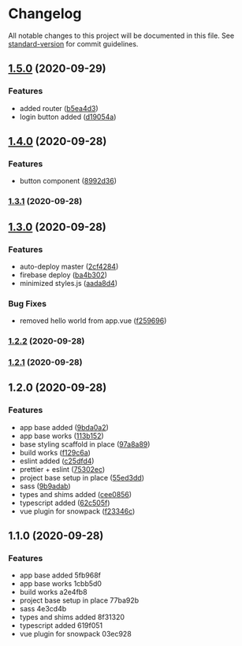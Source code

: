 # Changelog

All notable changes to this project will be documented in this file. See [standard-version](https://github.com/conventional-changelog/standard-version) for commit guidelines.

## [1.5.0](https://github.com/villetakanen/pelilauta/compare/v1.4.0...v1.5.0) (2020-09-29)


### Features

* added router ([b5ea4d3](https://github.com/villetakanen/pelilauta/commit/b5ea4d3c2cb39d2656136e03e7de4d267b6eede9))
* login button added ([d19054a](https://github.com/villetakanen/pelilauta/commit/d19054a92afbcc254b8ab339bfb778e8983db15f))

## [1.4.0](https://github.com/villetakanen/pelilauta/compare/v1.3.1...v1.4.0) (2020-09-28)


### Features

* button component ([8992d36](https://github.com/villetakanen/pelilauta/commit/8992d36911b45146bdf0ec3b9706faa7c850838f))

### [1.3.1](https://github.com/villetakanen/pelilauta/compare/v1.3.0...v1.3.1) (2020-09-28)

## [1.3.0](https://github.com/villetakanen/pelilauta/compare/v1.2.2...v1.3.0) (2020-09-28)


### Features

* auto-deploy master ([2cf4284](https://github.com/villetakanen/pelilauta/commit/2cf428453c1041a628a43f3a9a91681f47a4df7e))
* firebase deploy ([ba4b302](https://github.com/villetakanen/pelilauta/commit/ba4b30218226c7067080f8e8c822989c1bc906c1))
* minimized styles.js ([aada8d4](https://github.com/villetakanen/pelilauta/commit/aada8d43a32600dcdc09cd4acb8950c35be64a21))


### Bug Fixes

* removed hello world from app.vue ([f259696](https://github.com/villetakanen/pelilauta/commit/f2596969d948a37bfcc0af39bf72e54778cd603e))

### [1.2.2](https://github.com/villetakanen/pelilauta/compare/v1.2.1...v1.2.2) (2020-09-28)

### [1.2.1](https://github.com/villetakanen/pelilauta/compare/v1.2.0...v1.2.1) (2020-09-28)

## 1.2.0 (2020-09-28)


### Features

* app base added ([9bda0a2](https://github.com/villetakanen/pelilauta/commit/9bda0a25e485d1d92ebcc45b90f750df11d56aa5))
* app base works ([113b152](https://github.com/villetakanen/pelilauta/commit/113b152c33f64aebd03490c7330fdd736cdfd666))
* base styling scaffold in place ([97a8a89](https://github.com/villetakanen/pelilauta/commit/97a8a89d239651a95f9d9665d3a52f9d1a10dde6))
* build works ([f129c6a](https://github.com/villetakanen/pelilauta/commit/f129c6a5a5df240955b9d1c12ede2872b6eb4182))
* eslint added ([c25dfd4](https://github.com/villetakanen/pelilauta/commit/c25dfd49efc2d8283468bf1a01ef3a9ecf4e4c42))
* prettier + eslint ([75302ec](https://github.com/villetakanen/pelilauta/commit/75302ec703559e1c1d5f3bf2f0d112b42d37802a))
* project base setup in place ([55ed3dd](https://github.com/villetakanen/pelilauta/commit/55ed3dde5858cfcc63277955cbeb200615df0931))
* sass ([9b9adab](https://github.com/villetakanen/pelilauta/commit/9b9adab5fed6ddf9f33548150c77b3dfa5b931a9))
* types and shims added ([cee0856](https://github.com/villetakanen/pelilauta/commit/cee0856c32c2a16431da0f34dc49854cd19c2b4a))
* typescript added ([62c505f](https://github.com/villetakanen/pelilauta/commit/62c505f5f47bb61d5f156104ba109d61bb856199))
* vue plugin for snowpack ([f23346c](https://github.com/villetakanen/pelilauta/commit/f23346cfe3c3dbd28dedcfe3265fd5665cc04979))

## 1.1.0 (2020-09-28)


### Features

* app base added 5fb968f
* app base works 1cbb5d0
* build works a2e4fb8
* project base setup in place 77ba92b
* sass 4e3cd4b
* types and shims added 8f31320
* typescript added 619f051
* vue plugin for snowpack 03ec928
